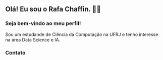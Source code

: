 

## Olá! Eu sou o Rafa Chaffin. 🖐🏻
### Seja bem-vindo ao meu perfil!
Sou um estudande de Ciência da Computação na UFRJ e tenho interesse na área Data Science e IA. 

### Contato

